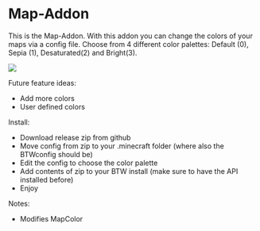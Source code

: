 # Map-Addon
This is the Map-Addon. With this addon you can change the colors of your maps via a config file. 
Choose from 4 different color palettes:
Default (0), Sepia (1), Desaturated(2) and Bright(3).

![](https://i.imgur.com/WTjq8tq.png)

Future feature ideas:
* Add more colors 
* User defined colors 

Install:
* Download release zip from github 
* Move config from zip to your .minecraft folder (where also the BTWconfig should be) 
* Edit the config to choose the color palette
* Add contents of zip to your BTW install (make sure to have the API installed before) 
* Enjoy

Notes:
* Modifies MapColor
